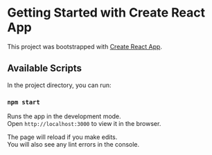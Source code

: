# Getting Started with Create React App

This project was bootstrapped with [Create React App](https://github.com/facebook/create-react-app).

## Available Scripts

In the project directory, you can run:

### `npm start`

Runs the app in the development mode.\
Open `http://localhost:3000` to view it in the browser.

The page will reload if you make edits.\
You will also see any lint errors in the console.
